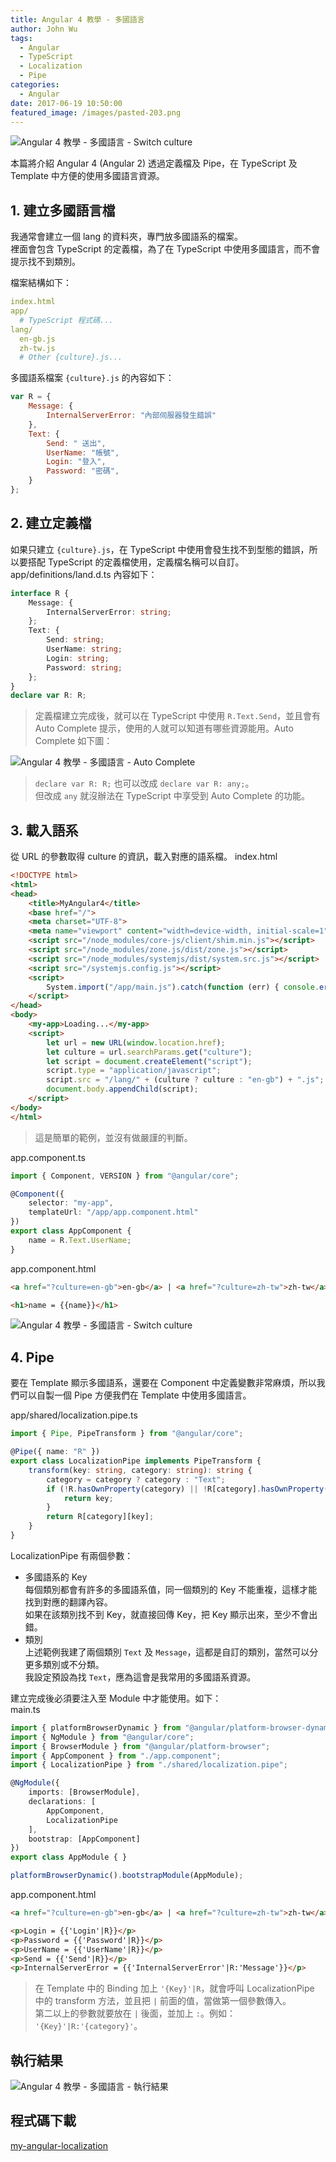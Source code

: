 ```yaml
---
title: Angular 4 教學 - 多國語言
author: John Wu
tags:
  - Angular
  - TypeScript
  - Localization
  - Pipe
categories:
  - Angular
date: 2017-06-19 10:50:00
featured_image: /images/pasted-203.png
---
```

![Angular 4 教學 - 多國語言 - Switch culture](/images/pasted-203.png)

本篇將介紹 Angular 4 (Angular 2) 透過定義檔及 Pipe，在 TypeScript 及 Template 中方便的使用多國語言資源。  

<!-- more -->

## 1. 建立多國語言檔

我通常會建立一個 lang 的資料夾，專門放多國語系的檔案。  
裡面會包含 TypeScript 的定義檔，為了在 TypeScript 中使用多國語言，而不會提示找不到類別。  

檔案結構如下：
```yml
index.html
app/
  # TypeScript 程式碼...
lang/
  en-gb.js
  zh-tw.js
  # Other {culture}.js...
```

多國語系檔案 `{culture}.js` 的內容如下：
```js
var R = {
    Message: {
        InternalServerError: "內部伺服器發生錯誤"
    },
    Text: {
        Send: " 送出",
        UserName: "帳號",
        Login: "登入",
        Password: "密碼",
    }
};
```

## 2. 建立定義檔

如果只建立 `{culture}.js`，在 TypeScript 中使用會發生找不到型態的錯誤，所以要搭配 TypeScript 的定義檔使用，定義檔名稱可以自訂。  
app/definitions/land.d.ts 內容如下：
```ts
interface R {
    Message: {
        InternalServerError: string;
    };
    Text: {
        Send: string;
        UserName: string;
        Login: string;
        Password: string;
    };
}
declare var R: R;
```
> 定義檔建立完成後，就可以在 TypeScript 中使用 `R.Text.Send`，並且會有 Auto Complete 提示，使用的人就可以知道有哪些資源能用。Auto Complete 如下圖：  

![Angular 4 教學 - 多國語言 - Auto Complete](/images/pasted-203.gif)

> `declare var R: R;` 也可以改成 `declare var R: any;`。  
> 但改成 `any` 就沒辦法在 TypeScript 中享受到 Auto Complete 的功能。  

## 3. 載入語系

從 URL 的參數取得 culture 的資訊，載入對應的語系檔。
index.html
```html
<!DOCTYPE html>
<html>
<head>
    <title>MyAngular4</title>
    <base href="/">
    <meta charset="UTF-8">
    <meta name="viewport" content="width=device-width, initial-scale=1">
    <script src="/node_modules/core-js/client/shim.min.js"></script>
    <script src="/node_modules/zone.js/dist/zone.js"></script>
    <script src="/node_modules/systemjs/dist/system.src.js"></script>
    <script src="/systemjs.config.js"></script>
    <script>
        System.import("/app/main.js").catch(function (err) { console.error(err); });
    </script>
</head>
<body>
    <my-app>Loading...</my-app>
    <script>
        let url = new URL(window.location.href);
        let culture = url.searchParams.get("culture");
        let script = document.createElement("script");
        script.type = "application/javascript";
        script.src = "/lang/" + (culture ? culture : "en-gb") + ".js";
        document.body.appendChild(script);
    </script>
</body>
</html>
```
> 這是簡單的範例，並沒有做嚴謹的判斷。  

app.component.ts
```ts
import { Component, VERSION } from "@angular/core";

@Component({
    selector: "my-app",
    templateUrl: "/app/app.component.html"
})
export class AppComponent {
    name = R.Text.UserName;
}
```

app.component.html
```html
<a href="?culture=en-gb">en-gb</a> | <a href="?culture=zh-tw">zh-tw</a>

<h1>name = {{name}}</h1>
```

![Angular 4 教學 - 多國語言 - Switch culture](/images/pasted-204.gif)


## 4. Pipe

要在 Template 顯示多國語系，還要在 Component 中定義變數非常麻煩，所以我們可以自製一個 Pipe 方便我們在 Template 中使用多國語言。 

app/shared/localization.pipe.ts
```ts
import { Pipe, PipeTransform } from "@angular/core";

@Pipe({ name: "R" })
export class LocalizationPipe implements PipeTransform {
    transform(key: string, category: string): string {
        category = category ? category : "Text";
        if (!R.hasOwnProperty(category) || !R[category].hasOwnProperty(key)) {
            return key;
        }
        return R[category][key];
    }
}
```
LocalizationPipe 有兩個參數：
* 多國語系的 Key  
每個類別都會有許多的多國語系值，同一個類別的 Key 不能重複，這樣才能找到對應的翻譯內容。  
如果在該類別找不到 Key，就直接回傳 Key，把 Key 顯示出來，至少不會出錯。  
* 類別  
上述範例我建了兩個類別 `Text` 及 `Message`，這都是自訂的類別，當然可以分更多類別或不分類。  
我設定預設為找 `Text`，應為這會是我常用的多國語系資源。  

建立完成後必須要注入至 Module 中才能使用。如下：  
main.ts
```ts
import { platformBrowserDynamic } from "@angular/platform-browser-dynamic";
import { NgModule } from "@angular/core";
import { BrowserModule } from "@angular/platform-browser";
import { AppComponent } from "./app.component";
import { LocalizationPipe } from "./shared/localization.pipe";

@NgModule({
    imports: [BrowserModule],
    declarations: [
        AppComponent,
        LocalizationPipe
    ],
    bootstrap: [AppComponent]
})
export class AppModule { }

platformBrowserDynamic().bootstrapModule(AppModule);
```

app.component.html
```html
<a href="?culture=en-gb">en-gb</a> | <a href="?culture=zh-tw">zh-tw</a>

<p>Login = {{'Login'|R}}</p>
<p>Password = {{'Password'|R}}</p>
<p>UserName = {{'UserName'|R}}</p>
<p>Send = {{'Send'|R}}</p>
<p>InternalServerError = {{'InternalServerError'|R:'Message'}}</p>
```
> 在 Template 中的 Binding 加上 `'{Key}'|R`，就會呼叫 LocalizationPipe 中的 transform 方法，並且把 `|` 前面的值，當做第一個參數傳入。  
> 第二以上的參數就要放在 `|` 後面，並加上 `:`。例如： `'{Key}'|R:'{category}'`。  

## 執行結果

![Angular 4 教學 - 多國語言 - 執行結果](/images/pasted-205.gif)

## 程式碼下載

[my-angular-localization](https://github.com/johnwu1114/my-angular-localization)
